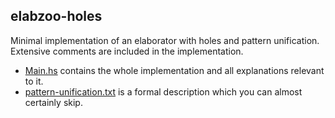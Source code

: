 ## elabzoo-holes

Minimal implementation of an elaborator with holes and pattern
unification. Extensive comments are included in the implementation.

- [Main.hs](Main.hs) contains the whole implementation and all explanations
  relevant to it.
- [pattern-unification.txt](pattern-unification.txt) is a formal
  description which you can almost certainly skip.
